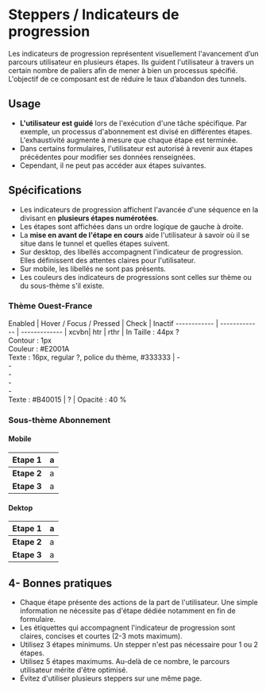 # Steppers / Indicateurs de progression


Les indicateurs de progression représentent visuellement l'avancement d’un parcours utilisateur en plusieurs étapes. Ils guident l'utilisateur à travers un certain nombre de paliers afin de mener à bien un processus spécifié. L'objectif de ce composant est de réduire le taux d’abandon des tunnels.


## Usage

- **L'utilisateur est guidé** lors de l'exécution d'une tâche spécifique. Par exemple, un processus d'abonnement est divisé en différentes étapes. L'exhaustivité augmente à mesure que chaque étape est terminée.
- Dans certains formulaires, l'utilisateur est autorisé à revenir aux étapes précédentes pour modifier ses données renseignées.
- Cependant, il ne peut pas accéder aux étapes suivantes.


## Spécifications

- Les indicateurs de progression affichent l'avancée d'une séquence en la divisant en **plusieurs étapes numérotées**.
- Les étapes sont affichées dans un ordre logique de gauche à droite.
- La **mise en avant de l'étape en cours** aide l'utilisateur à savoir où il se situe dans le tunnel et quelles étapes suivent.
- Sur desktop, des libellés accompagnent l'indicateur de progression. Elles définissent des attentes claires pour l'utilisateur.
- Sur mobile, les libellés ne sont pas présents.
- Les couleurs des indicateurs de progressions sont celles sur thème ou du sous-thème s'il existe.

### Thème Ouest-France

Enabled | Hover / Focus / Pressed | Check | Inactif
------------ | ------------- | ------------- |
xcvbn| htr | rthr | In
Taille : 44px ?  <br> Contour : 1px  <br> Couleur : #E2001A <br> Texte : 16px, regular ?, police du thème, #333333 | - <br> - <br> - <br> - <br> - <br> Texte : #B40015 | ? | Opacité : 40 %

### Sous-thème Abonnement

#### Mobile

**Etape 1** | a
------------ | -------------
**Etape 2** | a
**Etape 3** | a


#### Dektop

**Etape 1** | a
------------ | -------------
**Etape 2** | a
**Etape 3** | a


## 4- Bonnes pratiques

- Chaque étape présente des actions de la part de l'utilisateur. Une simple information ne nécessite pas d'étape dédiée notamment en fin de formulaire.
- Les étiquettes qui accompagnent l'indicateur de progression sont claires, concises et courtes (2-3 mots maximum).
- Utilisez 3 étapes minimums. Un stepper n'est pas nécessaire pour 1 ou 2 étapes.
- Utilisez 5 étapes maximums. Au-delà de ce nombre, le parcours utilisateur mérite d'être optimisé.
- Évitez d'utiliser plusieurs steppers sur une même page.
